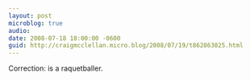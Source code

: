 ```yaml
---
layout: post
microblog: true
audio: 
date: 2008-07-18 18:00:00 -0600
guid: http://craigmcclellan.micro.blog/2008/07/19/t862863025.html
---
```

Correction: is a raquetballer.
